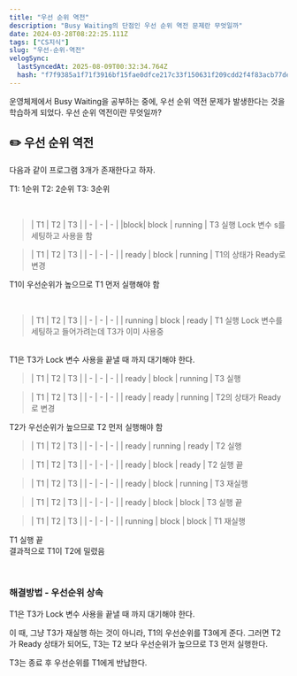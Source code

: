 ```yaml
---
title: "우선 순위 역전"
description: "Busy Waiting의 단점인 우선 순위 역전 문제란 무엇일까"
date: 2024-03-28T08:22:25.111Z
tags: ["CS지식"]
slug: "우선-순위-역전"
velogSync:
  lastSyncedAt: 2025-08-09T00:32:34.764Z
  hash: "f7f9385a1f71f3916bf15fae0dfce217c33f150631f209cdd2f4f83acb77de47"
---
```


운영체제에서 Busy Waiting을 공부하는 중에, 우선 순위 역전 문제가 발생한다는 것을 학습하게 되었다.
우선 순위 역전이란 무엇일까?

## ✏️ 우선 순위 역전

다음과 같이 프로그램 3개가 존재한다고 하자.

T1: 1순위
T2: 2순위
T3: 3순위

<br>

>| T1 | T2 | T3 |
| - | - | - |
|block| block | running |
T3 실행
Lock 변수 s를 세팅하고 사용을 함



>| T1 | T2 | T3 |
| - | - | - |
| ready | block | running |
T1의 상태가 Ready로 변경

T1이 우선순위가 높으므로 T1 먼저 실행해야 함

<br>

>| T1 | T2 | T3 |
| - | - | - |
| running | block | ready |
T1 실행
Lock 변수를 세팅하고 들어가려는데 T3가 이미 사용중 

<br>
T1은 T3가 Lock 변수 사용을 끝낼 때 까지 대기해야 한다.

>| T1 | T2 | T3 |
| - | - | - |
| ready | block | running |
T3 실행


>| T1 | T2 | T3 |
| - | - | - |
| ready | ready | running |
T2의 상태가 Ready로 변경

T2가 우선순위가 높으므로 T2 먼저 실행해야 함


>| T1 | T2 | T3 |
| - | - | - |
| ready | running | ready |
T2 실행

>| T1 | T2 | T3 |
| - | - | - |
| ready | block | ready |
T2 실행 끝

>| T1 | T2 | T3 |
| - | - | - |
| ready | block | running |
T3 재실행

>| T1 | T2 | T3 |
| - | - | - |
| ready | block | block |
T3 실행 끝

>| T1 | T2 | T3 |
| - | - | - |
| running | block | block |
T1 재실행

T1 실행 끝<br>
결과적으로 T1이 T2에 밀렸음


<br>

### 해결방법 - 우선순위 상속
T1은 T3가 Lock 변수 사용을 끝낼 때 까지 대기해야 한다.

이 때, 그냥 T3가 재실행 하는 것이 아니라, T1의 우선순위를 T3에게 준다.
그러면 T2가 Ready 상태가 되어도, T3는 T2 보다 우선순위가 높으므로 T3 먼저 실행한다.

T3는 종료 후 우선순위를 T1에게 반납한다.
